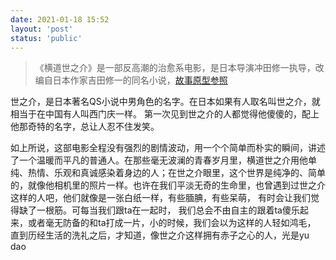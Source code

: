 ```yaml
---
date: 2021-01-18 15:52
layout: 'post'
status: 'public'
---
```


>  《横道世之介》是一部反高潮的治愈系电影，是日本导演冲田修一执导，改编自日本作家吉田修一的同名小说，[故事原型参照](https://zh.wikipedia.org/wiki/%E6%96%B0%E5%A4%A7%E4%B9%85%E4%BF%9D%E7%AB%99%E4%B9%98%E5%AE%A2%E5%A2%AE%E8%BB%8C%E4%BA%8B%E6%95%85)

世之介，是日本著名QS小说中男角色的名字。在日本如果有人取名叫世之介，就相当于在中国有人叫西门庆一样。
第一次见到世之介的人都觉得他傻傻的，配上他那奇特的名字，总让人忍不住发笑。

如上所说，这部电影全程没有强烈的剧情波动，用一个个简单而朴实的瞬间，讲述了一个温暖而平凡的普通人。在那些毫无波澜的青春岁月里，横道世之介用他单纯、热情、乐观和真诚感染着身边的人；在世之介眼里，这个世界是纯净的、简单的，就像他相机里的照片一样。也许在我们平淡无奇的生命里，也曾遇到过世之介这样的人吧，他们就像是一张白纸一样，有些腼腆，有些呆萌， 有时会让我们觉得缺了一根筋。可每当我们跟ta在一起时， 我们总会不由自主的跟着ta傻乐起来，或者毫无防备的和ta打成一片，小的时候，我们会以为这样的人轻如鸿毛， 直到历经生活的洗礼之后，才知道，像世之介这样拥有赤子之心的人，光是yu dao